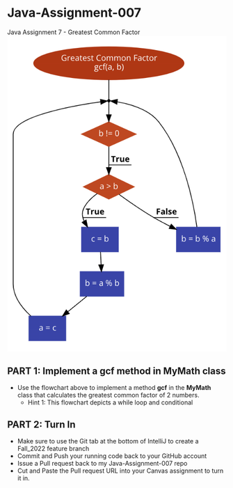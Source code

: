 # Java-Assignment-007
Java Assignment 7 - Greatest Common Factor
![Flowchart for GCF method](images/GCF_Flowchart.png)

## PART 1: Implement a gcf method in MyMath class
* Use the flowchart above to implement a method **gcf** in the **MyMath** class that calculates the greatest common factor of 2 numbers.
    * Hint 1: This flowchart depicts a while loop and conditional

## PART 2: Turn In

* Make sure to use the Git tab at the bottom of IntelliJ to create a Fall_2022 feature branch
* Commit and Push your running code back to your GitHub account
* Issue a Pull request back to my Java-Assignment-007 repo
* Cut and Paste the Pull request URL into your Canvas assignment to turn it in.